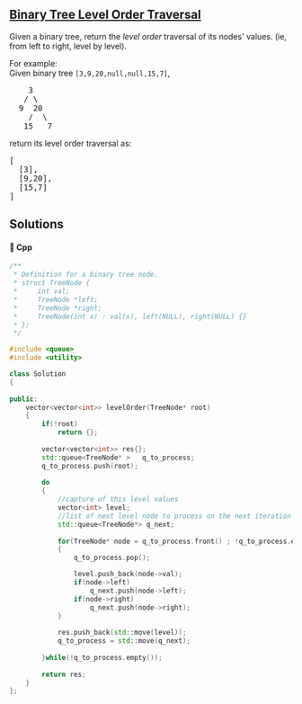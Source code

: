 ## [Binary Tree Level Order Traversal](https://leetcode.com/problems/binary-tree-level-order-traversal)

<p>Given a binary tree, return the <i>level order</i> traversal of its nodes' values. (ie, from left to right, level by level).</p>

<p>
For example:<br />
Given binary tree <code>[3,9,20,null,null,15,7]</code>,<br />
<pre>
    3
   / \
  9  20
    /  \
   15   7
</pre>
</p>
<p>
return its level order traversal as:<br />
<pre>
[
  [3],
  [9,20],
  [15,7]
]
</pre>
</p>

## Solutions
#### 🧠 Cpp
```cpp
/**
 * Definition for a binary tree node.
 * struct TreeNode {
 *     int val;
 *     TreeNode *left;
 *     TreeNode *right;
 *     TreeNode(int x) : val(x), left(NULL), right(NULL) {}
 * };
 */

#include <queue>
#include <utility>

class Solution
{
    
public:
    vector<vector<int>> levelOrder(TreeNode* root)
    {
        if(!root)
            return {};
        
        vector<vector<int>> res{};
        std::queue<TreeNode* >   q_to_process;
        q_to_process.push(root);
        
        do
        {
            //capture of this level values
            vector<int> level;
            //list of next level node to process on the next iteration
            std::queue<TreeNode*> q_next;
            
            for(TreeNode* node = q_to_process.front() ; !q_to_process.empty(); node = q_to_process.front())
            {
                q_to_process.pop();

                level.push_back(node->val);
                if(node->left)
                    q_next.push(node->left);
                if(node->right)
                    q_next.push(node->right);
            }
            
            res.push_back(std::move(level));
            q_to_process = std::move(q_next);
            
        }while(!q_to_process.empty());
        
        return res;
    }
};
```
